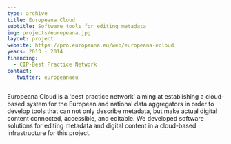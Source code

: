 ```yaml
---
type: archive
title: Europeana Cloud
subtitle: Software tools for editing metadata
img: projects/europeana.jpg
layout: project
website: https://pro.europeana.eu/web/europeana-ecloud
years: 2013 - 2014
financing:
  - CIP-Best Practice Network
contact:
   twitter: europeanaeu
---
```

Europeana Cloud is a 'best practice network' aiming at establishing a cloud-based system for the European and national data aggregators in order to develop tools that can not only describe metadata, but make actual digital content connected, accessible, and editable.
We developed software solutions for editing metadata and digital content in a cloud-based infrastructure for this project.
